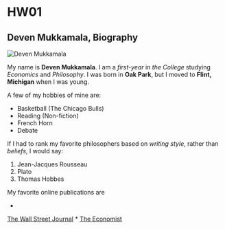 # HW01
## Deven Mukkamala, Biography

![Deven Mukkamala](https://www.legion.org/sites/legion.org/files/legion/boys-nation-delegates/20170721_Michigan%20Federalist%20Deven%20Mukkamala_7501.jpg)

My name is **Deven Mukkamala**. I am a *first-year* in _the College_ studying _Economics_ and _Philosophy_. I was born in **Oak Park**, but I moved to **Flint, Michigan** when I was young.

A few of my hobbies of mine are: 

* Basketball (The Chicago Bulls)
* Reading (Non-fiction)
* French Horn 
* Debate

If I had to rank my favorite philosophers based on _writing style_, rather than _beliefs_, I would say:

1. Jean-Jacques Rousseau
2. Plato 
3. Thomas Hobbes

My favorite online publications are

* 
[The Wall Street Journal](https://www.wsj.com/)
*
[The Economist](https://www.economist.com/)